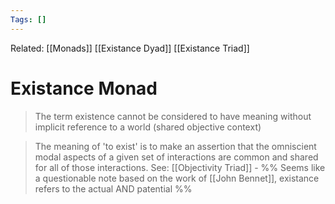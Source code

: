 ```yaml
---
Tags: []
---
```

Related: [[Monads]] [[Existance Dyad]] [[Existance Triad]]
# Existance Monad

> The term existence cannot be considered to have meaning without implicit reference to a world (shared objective context)

> The meaning of 'to exist' is to make an assertion that the omniscient modal aspects of a given set of interactions are common and shared for all of those interactions. See: [[Objectivity Triad]] - %% Seems like a questionable note based on the work of [[John Bennet]], existance refers to the actual AND patential %%

